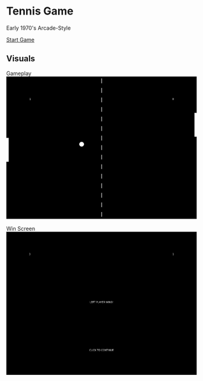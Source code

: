 # Tennis Game

Early 1970's Arcade-Style

<a href="https://algacyr-melo.github.io/tennis-game/" target="blank">Start Game</a>

## Visuals

Gameplay
![Gameplay screen](gameplay.png)  

Win Screen
![Win screen](win.png)

